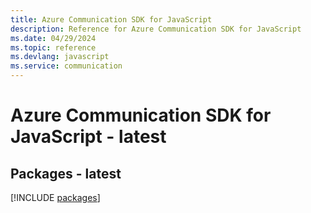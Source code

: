 ```yaml
---
title: Azure Communication SDK for JavaScript
description: Reference for Azure Communication SDK for JavaScript
ms.date: 04/29/2024
ms.topic: reference
ms.devlang: javascript
ms.service: communication
---
```

# Azure Communication SDK for JavaScript - latest
## Packages - latest
[!INCLUDE [packages](communication-index.md)]